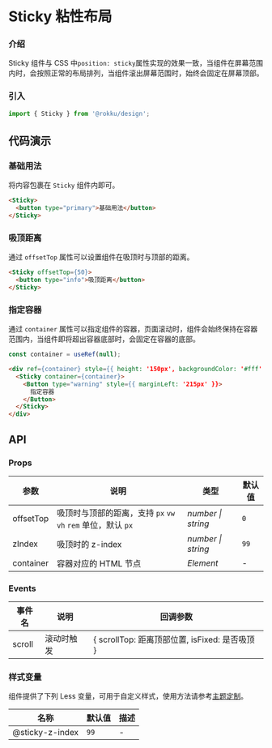 # Sticky 粘性布局

### 介绍

Sticky 组件与 CSS 中`position: sticky`属性实现的效果一致，当组件在屏幕范围内时，会按照正常的布局排列，当组件滚出屏幕范围时，始终会固定在屏幕顶部。

### 引入

```js
import { Sticky } from '@rokku/design';
```

## 代码演示

### 基础用法

将内容包裹在 `Sticky` 组件内即可。

```html
<Sticky>
  <button type="primary">基础用法</button>
</Sticky>
```

### 吸顶距离

通过 `offsetTop` 属性可以设置组件在吸顶时与顶部的距离。

```html
<Sticky offsetTop={50}>
  <button type="info">吸顶距离</button>
</Sticky>
```

### 指定容器

通过 `container` 属性可以指定组件的容器，页面滚动时，组件会始终保持在容器范围内，当组件即将超出容器底部时，会固定在容器的底部。

```js
const container = useRef(null);
```

```html
<div ref={container} style={{ height: '150px', backgroundColor: '#fff' }}>
  <Sticky container={container}>
    <Button type="warning" style={{ marginLeft: '215px' }}>
      指定容器
    </Button>
  </Sticky>
</div>
```

## API

### Props

| 参数 | 说明 | 类型 | 默认值 |
| --- | --- | --- | --- |
| offsetTop | 吸顶时与顶部的距离，支持 `px` `vw` `vh` `rem` 单位，默认 `px` | _number \| string_ | `0` |
| zIndex | 吸顶时的 z-index | _number \| string_ | `99` |
| container | 容器对应的 HTML 节点 | _Element_ | - |

### Events

| 事件名 | 说明       | 回调参数                                       |
| ------ | ---------- | ---------------------------------------------- |
| scroll | 滚动时触发 | { scrollTop: 距离顶部位置, isFixed: 是否吸顶 } |

### 样式变量

组件提供了下列 Less 变量，可用于自定义样式，使用方法请参考[主题定制](#/zh-CN/theme)。

| 名称            | 默认值 | 描述 |
| --------------- | ------ | ---- |
| @sticky-z-index | `99`   | -    |
